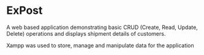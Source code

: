 # ExPost 
A web based application demonstrating basic CRUD (Create, Read, Update, Delete) operations and displays shipment details of customers. 

Xampp was used to store, manage and manipulate data for the application

